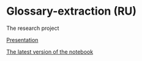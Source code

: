 # Glossary-extraction (RU)
The research project

[Presentation](https://github.com/rubygitflow/Glossary-extraction/blob/main/Glossary-extraction.BocharovNV.odp)

[The latest version of the notebook](https://github.com/rubygitflow/Glossary-extraction/blob/main/University_of_Artificial_Intelligence_Glossary_extraction_Outside_Test_2020_v_0_12_12_11_min.ipynb)

